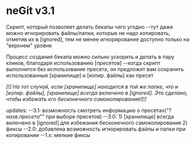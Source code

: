 # neGit v3.1
Скрипт, который позволяет делать бекапы чего угодно
--тут даже можно игнорировать файлы/папки, которые не надо копировать,
отметив их в [ignored], тем не менее игнорирование доступно только на "верхнем" уровне


Процесс создания бекапа можно сильно ускорить и делать в пару кликов,
благодаря использованию [пресетов]
--когда скрипт выполнится без использование пресета, он предложит вам
сохранить использованные [хранилище] и [копир. файлы] как пресет


*[!] На тот случай, если [хранилище] находится в той же папке, что и [копир. файлы], [хранилище] всегда включено  в [ignored]. Это сделано, чтобы избежать его бесконечного самокопирования![!]*




updates:
--3.1:
	возможность смотреть информацию о пресетах("?*назв.пресета*"" при выборе пресетов)
--3.0:
	1) [хранилище] всегда включено  в [ignored] для избежания бесконечного самокопирования
	2) фиксы
--2.0:
	добавлена возможность игнорировать файлы и папки при копировании
--1.x:
	мелкие фиксы